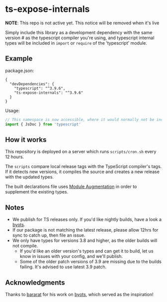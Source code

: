 # ts-expose-internals

**NOTE**: This repo is not active yet. This notice will be removed when it's live

Simply include this library as a development dependency with the same version # as the typescript compiler you're using,
and typescript internal types will be included in `import` or `require` of the 'typescript' module.

## Example

package.json:
```jsonc
{
  "devDependencies": {
    "typescript": "^3.9.6",
    "ts-expose-internals": "^3.9.6"
  }
}
```

Usage:
```ts
// This namespace is now accessible, where it would normally not be included, as it is flagged @internal
import { JsDoc } from 'typescript'
```

## How it works

This repository is deployed on a server which runs `scripts/cron.sh` every 12 hours.

The `scripts` compare local release tags with the TypeScript compiler's tags. If it detects new versions,
it compiles the source and creates a new release with the updated types.

The built declarations file uses [Module Augmentation](https://www.typescriptlang.org/docs/handbook/declaration-merging.html#module-augmentation)
in order to supplement the existing types.

## Notes

- We publish for TS releases only. If you'd like nightly builds, have a look a [byots](https://github.com/basarat/byots).
- If our package is not matching the latest release, please allow 12hrs for sync to catch up, then file an issue.
- We only have types for versions 3.8 and higher, as the older builds will not compile.
  - If you'd like an older version's types and can get it to build, let us know in issues with your config, and we'll publish. 
  - Some of the older patch versions of 3.9 are missing due to the builds failing. It's advised to use latest 3.9 patch.

## Acknowledgments

Thanks to [bararat](https://github.com/basarat) for his work on [byots](https://github.com/basarat/byots), which served
as the inspiration!